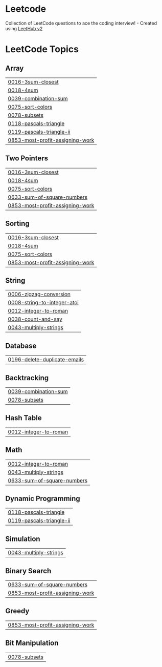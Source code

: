 # Leetcode
Collection of LeetCode questions to ace the coding interview! - Created using [LeetHub v2](https://github.com/arunbhardwaj/LeetHub-2.0)

<!---LeetCode Topics Start-->
# LeetCode Topics
## Array
|  |
| ------- |
| [0016-3sum-closest](https://github.com/NIrajan-15/Leetcode/tree/master/0016-3sum-closest) |
| [0018-4sum](https://github.com/NIrajan-15/Leetcode/tree/master/0018-4sum) |
| [0039-combination-sum](https://github.com/NIrajan-15/Leetcode/tree/master/0039-combination-sum) |
| [0075-sort-colors](https://github.com/NIrajan-15/Leetcode/tree/master/0075-sort-colors) |
| [0078-subsets](https://github.com/NIrajan-15/Leetcode/tree/master/0078-subsets) |
| [0118-pascals-triangle](https://github.com/NIrajan-15/Leetcode/tree/master/0118-pascals-triangle) |
| [0119-pascals-triangle-ii](https://github.com/NIrajan-15/Leetcode/tree/master/0119-pascals-triangle-ii) |
| [0853-most-profit-assigning-work](https://github.com/NIrajan-15/Leetcode/tree/master/0853-most-profit-assigning-work) |
## Two Pointers
|  |
| ------- |
| [0016-3sum-closest](https://github.com/NIrajan-15/Leetcode/tree/master/0016-3sum-closest) |
| [0018-4sum](https://github.com/NIrajan-15/Leetcode/tree/master/0018-4sum) |
| [0075-sort-colors](https://github.com/NIrajan-15/Leetcode/tree/master/0075-sort-colors) |
| [0633-sum-of-square-numbers](https://github.com/NIrajan-15/Leetcode/tree/master/0633-sum-of-square-numbers) |
| [0853-most-profit-assigning-work](https://github.com/NIrajan-15/Leetcode/tree/master/0853-most-profit-assigning-work) |
## Sorting
|  |
| ------- |
| [0016-3sum-closest](https://github.com/NIrajan-15/Leetcode/tree/master/0016-3sum-closest) |
| [0018-4sum](https://github.com/NIrajan-15/Leetcode/tree/master/0018-4sum) |
| [0075-sort-colors](https://github.com/NIrajan-15/Leetcode/tree/master/0075-sort-colors) |
| [0853-most-profit-assigning-work](https://github.com/NIrajan-15/Leetcode/tree/master/0853-most-profit-assigning-work) |
## String
|  |
| ------- |
| [0006-zigzag-conversion](https://github.com/NIrajan-15/Leetcode/tree/master/0006-zigzag-conversion) |
| [0008-string-to-integer-atoi](https://github.com/NIrajan-15/Leetcode/tree/master/0008-string-to-integer-atoi) |
| [0012-integer-to-roman](https://github.com/NIrajan-15/Leetcode/tree/master/0012-integer-to-roman) |
| [0038-count-and-say](https://github.com/NIrajan-15/Leetcode/tree/master/0038-count-and-say) |
| [0043-multiply-strings](https://github.com/NIrajan-15/Leetcode/tree/master/0043-multiply-strings) |
## Database
|  |
| ------- |
| [0196-delete-duplicate-emails](https://github.com/NIrajan-15/Leetcode/tree/master/0196-delete-duplicate-emails) |
## Backtracking
|  |
| ------- |
| [0039-combination-sum](https://github.com/NIrajan-15/Leetcode/tree/master/0039-combination-sum) |
| [0078-subsets](https://github.com/NIrajan-15/Leetcode/tree/master/0078-subsets) |
## Hash Table
|  |
| ------- |
| [0012-integer-to-roman](https://github.com/NIrajan-15/Leetcode/tree/master/0012-integer-to-roman) |
## Math
|  |
| ------- |
| [0012-integer-to-roman](https://github.com/NIrajan-15/Leetcode/tree/master/0012-integer-to-roman) |
| [0043-multiply-strings](https://github.com/NIrajan-15/Leetcode/tree/master/0043-multiply-strings) |
| [0633-sum-of-square-numbers](https://github.com/NIrajan-15/Leetcode/tree/master/0633-sum-of-square-numbers) |
## Dynamic Programming
|  |
| ------- |
| [0118-pascals-triangle](https://github.com/NIrajan-15/Leetcode/tree/master/0118-pascals-triangle) |
| [0119-pascals-triangle-ii](https://github.com/NIrajan-15/Leetcode/tree/master/0119-pascals-triangle-ii) |
## Simulation
|  |
| ------- |
| [0043-multiply-strings](https://github.com/NIrajan-15/Leetcode/tree/master/0043-multiply-strings) |
## Binary Search
|  |
| ------- |
| [0633-sum-of-square-numbers](https://github.com/NIrajan-15/Leetcode/tree/master/0633-sum-of-square-numbers) |
| [0853-most-profit-assigning-work](https://github.com/NIrajan-15/Leetcode/tree/master/0853-most-profit-assigning-work) |
## Greedy
|  |
| ------- |
| [0853-most-profit-assigning-work](https://github.com/NIrajan-15/Leetcode/tree/master/0853-most-profit-assigning-work) |
## Bit Manipulation
|  |
| ------- |
| [0078-subsets](https://github.com/NIrajan-15/Leetcode/tree/master/0078-subsets) |
<!---LeetCode Topics End-->